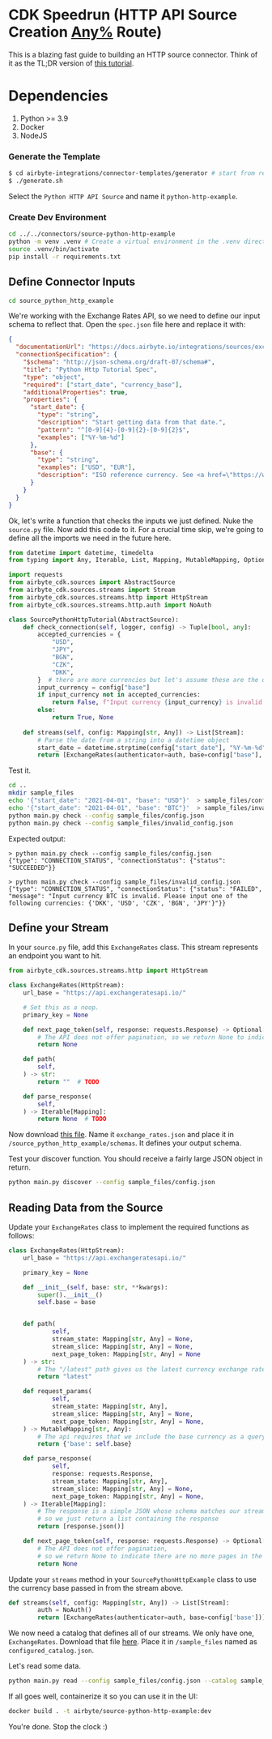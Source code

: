 # CDK Speedrun (HTTP API Source Creation [Any%](https://en.wikipedia.org/wiki/Speedrun#:~:text=Any%25%2C%20or%20fastest%20completion%2C,the%20game%20to%20its%20fullest.&text=Specific%20requirements%20for%20a%20100,different%20depending%20on%20the%20game.) Route)

This is a blazing fast guide to building an HTTP source connector. Think of it as the TL;DR version of [this tutorial](https://docs.airbyte.io/connector-development/tutorials/cdk-tutorial-python-http).

# Dependencies

1. Python &gt;= 3.9
2. Docker
3. NodeJS

### Generate the Template

```bash
$ cd airbyte-integrations/connector-templates/generator # start from repo root
$ ./generate.sh
```

Select the `Python HTTP API Source` and name it `python-http-example`.

### Create Dev Environment

```bash
cd ../../connectors/source-python-http-example
python -m venv .venv # Create a virtual environment in the .venv directory
source .venv/bin/activate
pip install -r requirements.txt
```

## Define Connector Inputs

```bash
cd source_python_http_example
```

We're working with the Exchange Rates API, so we need to define our input schema to reflect that. Open the `spec.json` file here and replace it with:

```json
{
  "documentationUrl": "https://docs.airbyte.io/integrations/sources/exchangeratesapi",
  "connectionSpecification": {
    "$schema": "http://json-schema.org/draft-07/schema#",
    "title": "Python Http Tutorial Spec",
    "type": "object",
    "required": ["start_date", "currency_base"],
    "additionalProperties": true,
    "properties": {
      "start_date": {
        "type": "string",
        "description": "Start getting data from that date.",
        "pattern": "^[0-9]{4}-[0-9]{2}-[0-9]{2}$",
        "examples": ["%Y-%m-%d"]
      },
      "base": {
        "type": "string",
        "examples": ["USD", "EUR"],
        "description": "ISO reference currency. See <a href=\"https://www.ecb.europa.eu/stats/policy_and_exchange_rates/euro_reference_exchange_rates/html/index.en.html\">here</a>."
      }
    }
  }
}
```

Ok, let's write a function that checks the inputs we just defined. Nuke the `source.py` file. Now add this code to it. For a crucial time skip, we're going to define all the imports we need in the future here.

```python
from datetime import datetime, timedelta
from typing import Any, Iterable, List, Mapping, MutableMapping, Optional, Tuple

import requests
from airbyte_cdk.sources import AbstractSource
from airbyte_cdk.sources.streams import Stream
from airbyte_cdk.sources.streams.http import HttpStream
from airbyte_cdk.sources.streams.http.auth import NoAuth

class SourcePythonHttpTutorial(AbstractSource):
    def check_connection(self, logger, config) -> Tuple[bool, any]:
        accepted_currencies = {
            "USD",
            "JPY",
            "BGN",
            "CZK",
            "DKK",
        }  # there are more currencies but let's assume these are the only allowed ones
        input_currency = config["base"]
        if input_currency not in accepted_currencies:
            return False, f"Input currency {input_currency} is invalid. Please input one of the following currencies: {accepted_currencies}"
        else:
            return True, None
        
    def streams(self, config: Mapping[str, Any]) -> List[Stream]:
        # Parse the date from a string into a datetime object
        start_date = datetime.strptime(config["start_date"], "%Y-%m-%d")
        return [ExchangeRates(authenticator=auth, base=config["base"], start_date=start_date)]
```

Test it.

```bash
cd ..
mkdir sample_files
echo '{"start_date": "2021-04-01", "base": "USD"}'  > sample_files/config.json
echo '{"start_date": "2021-04-01", "base": "BTC"}'  > sample_files/invalid_config.json
python main.py check --config sample_files/config.json
python main.py check --config sample_files/invalid_config.json
```

Expected output: 
```text
> python main.py check --config sample_files/config.json
{"type": "CONNECTION_STATUS", "connectionStatus": {"status": "SUCCEEDED"}}

> python main.py check --config sample_files/invalid_config.json
{"type": "CONNECTION_STATUS", "connectionStatus": {"status": "FAILED", "message": "Input currency BTC is invalid. Please input one of the following currencies: {'DKK', 'USD', 'CZK', 'BGN', 'JPY'}"}}
```

## Define your Stream

In your `source.py` file, add this `ExchangeRates` class. This stream represents an endpoint you want to hit.

```python
from airbyte_cdk.sources.streams.http import HttpStream

class ExchangeRates(HttpStream):
    url_base = "https://api.exchangeratesapi.io/"

    # Set this as a noop.
    primary_key = None

    def next_page_token(self, response: requests.Response) -> Optional[Mapping[str, Any]]:
        # The API does not offer pagination, so we return None to indicate there are no more pages in the response
        return None

    def path(
        self, 
    ) -> str:
        return ""  # TODO

    def parse_response(
        self,
    ) -> Iterable[Mapping]:
        return None  # TODO
```

Now download [this file](https://github.com/airbytehq/airbyte/blob/master/airbyte-cdk/python/docs/tutorials/http_api_source_assets/exchange_rates.json). Name it `exchange_rates.json` and place it in `/source_python_http_example/schemas`. It defines your output schema.

Test your discover function. You should receive a fairly large JSON object in return.
```bash
python main.py discover --config sample_files/config.json
```

## Reading Data from the Source

Update your `ExchangeRates` class to implement the required functions as follows:
```python
class ExchangeRates(HttpStream):
    url_base = "https://api.exchangeratesapi.io/"

    primary_key = None

    def __init__(self, base: str, **kwargs):
        super().__init__()
        self.base = base


    def path(
            self,
            stream_state: Mapping[str, Any] = None,
            stream_slice: Mapping[str, Any] = None,
            next_page_token: Mapping[str, Any] = None
    ) -> str:
        # The "/latest" path gives us the latest currency exchange rates
        return "latest"

    def request_params(
            self,
            stream_state: Mapping[str, Any],
            stream_slice: Mapping[str, Any] = None,
            next_page_token: Mapping[str, Any] = None,
    ) -> MutableMapping[str, Any]:
        # The api requires that we include the base currency as a query param so we do that in this method
        return {'base': self.base}

    def parse_response(
            self,
            response: requests.Response,
            stream_state: Mapping[str, Any],
            stream_slice: Mapping[str, Any] = None,
            next_page_token: Mapping[str, Any] = None,
    ) -> Iterable[Mapping]:
        # The response is a simple JSON whose schema matches our stream's schema exactly, 
        # so we just return a list containing the response
        return [response.json()]

    def next_page_token(self, response: requests.Response) -> Optional[Mapping[str, Any]]:
        # The API does not offer pagination, 
        # so we return None to indicate there are no more pages in the response
        return None
```

Update your `streams` method in your `SourcePythonHttpExample` class to use the currency base passed in from the stream above.
```python
def streams(self, config: Mapping[str, Any]) -> List[Stream]:
        auth = NoAuth()
        return [ExchangeRates(authenticator=auth, base=config['base'])]
```

We now need a catalog that defines all of our streams. We only have one, `ExchangeRates`. Download that file [here](https://github.com/airbytehq/airbyte/blob/master/airbyte-cdk/python/docs/tutorials/http_api_source_assets/configured_catalog.json). Place it in `/sample_files` named as `configured_catalog.json`.

Let's read some data.

```bash
python main.py read --config sample_files/config.json --catalog sample_files/configured_catalog.json
```

If all goes well, containerize it so you can use it in the UI:

```bash
docker build . -t airbyte/source-python-http-example:dev
```

You're done. Stop the clock :)